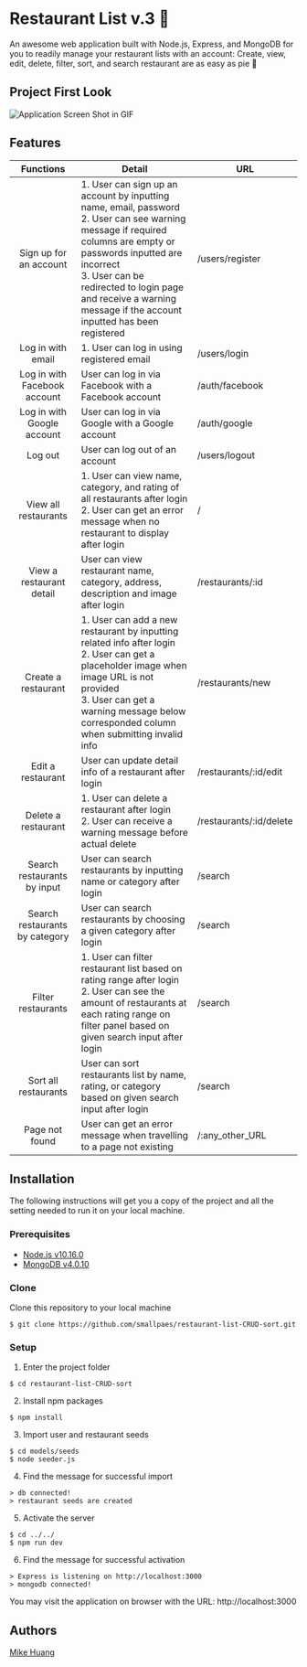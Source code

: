 # Restaurant List v.3 🍣
An awesome web application built with Node.js, Express, and MongoDB for you to readily manage your restaurant lists with an account: Create, view, edit, delete, filter, sort, and search restaurant are as easy as pie 🥧

## Project First Look
![Application Screen Shot in GIF](Restaurant_List.gif)

## Features
| Functions              | Detail                                            | URL                         |
| :--------------------: | ------------------------------------------------- | --------------------------- |
| Sign up for an account | 1. User can sign up an account by inputting name, email, password<br>2. User can see warning message if required columns are empty or passwords inputted are incorrect<br>3. User can be redirected to login page and receive a warning message if the account inputted has been registered | /users/register |
| Log in with email | 1. User can log in using registered email | /users/login |
| Log in with Facebook account | User can log in via Facebook with a Facebook account | /auth/facebook |
| Log in with Google account | User can log in via Google with a Google account | /auth/google |
| Log out | User can log out of an account | /users/logout |
| View all restaurants | 1. User can view name, category, and rating of all restaurants after login<br>2. User can get an error message when no restaurant to display after login | / |
| View a restaurant detail | User can view restaurant name, category, address, description and image after login | /restaurants/:id |
| Create a restaurant | 1. User can add a new restaurant by inputting related info after login<br>2. User can get a placeholder image when image URL is not provided<br> 3. User can get a warning message below corresponded column when submitting invalid info | /restaurants/new |   
| Edit a restaurant | User can update detail info of a restaurant after login | /restaurants/:id/edit |
| Delete a restaurant | 1. User can delete a restaurant after login<br>2. User can receive a warning message before actual delete | /restaurants/:id/delete |
| Search restaurants by input | User can search restaurants by inputting name or category after login | /search |
| Search restaurants by category | User can search restaurants by choosing a given category after login | /search |
| Filter restaurants | 1. User can filter restaurant list based on rating range after login<br>2. User can see the amount of restaurants at each rating range on filter panel based on given search input after login | /search|
| Sort all restaurants | User can sort restaurants list by name, rating, or category based on given search input after login | /search |
| Page not found | User can get an error message when travelling to a page not existing | /:any_other_URL |


## Installation
The following instructions will get you a copy of the project and all the setting needed to run it on your local machine.


### Prerequisites

- [Node.js v10.16.0](https://nodejs.org/en/download/)
- [MongoDB v4.0.10](https://www.mongodb.com/download-center/community)

### Clone

Clone this repository to your local machine

```
$ git clone https://github.com/smallpaes/restaurant-list-CRUD-sort.git
```

### Setup

1. Enter the project folder

```
$ cd restaurant-list-CRUD-sort
```

2. Install npm packages

```
$ npm install
```

3. Import user and restaurant seeds

```
$ cd models/seeds
$ node seeder.js
```

4. Find the message for successful import

```
> db connected!
> restaurant seeds are created
```

5. Activate the server 

```
$ cd ../../
$ npm run dev
```

6. Find the message for successful activation

```
> Express is listening on http://localhost:3000
> mongodb connected!
```
You may visit the application on browser with the URL: http://localhost:3000

## Authors
[Mike Huang](https://github.com/smallpaes)